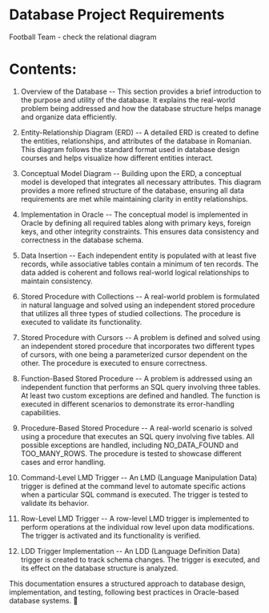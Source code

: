 # Database Project Requirements
Football Team - check the relational diagram


# Contents:
1. Overview of the Database
 -- This section provides a brief introduction to the purpose and utility of the database. It explains the real-world problem being addressed and how the database structure helps manage and organize data efficiently.

2. Entity-Relationship Diagram (ERD)
 -- A detailed ERD is created to define the entities, relationships, and attributes of the database in Romanian. This diagram follows the standard format used in database design courses and helps visualize how different entities interact.

3. Conceptual Model Diagram
 -- Building upon the ERD, a conceptual model is developed that integrates all necessary attributes. This diagram provides a more refined structure of the database, ensuring all data requirements are met while maintaining clarity in entity relationships.

4. Implementation in Oracle
 -- The conceptual model is implemented in Oracle by defining all required tables along with primary keys, foreign keys, and other integrity constraints. This ensures data consistency and correctness in the database schema.

5. Data Insertion
 -- Each independent entity is populated with at least five records, while associative tables contain a minimum of ten records. The data added is coherent and follows real-world logical relationships to maintain consistency.

6. Stored Procedure with Collections
 -- A real-world problem is formulated in natural language and solved using an independent stored procedure that utilizes all three types of studied collections. The procedure is executed to validate its functionality.

7. Stored Procedure with Cursors
 -- A problem is defined and solved using an independent stored procedure that incorporates two different types of cursors, with one being a parameterized cursor dependent on the other. The procedure is executed to ensure correctness.

8. Function-Based Stored Procedure
 -- A problem is addressed using an independent function that performs an SQL query involving three tables. At least two custom exceptions are defined and handled. The function is executed in different scenarios to demonstrate its error-handling capabilities.

9. Procedure-Based Stored Procedure
 -- A real-world scenario is solved using a procedure that executes an SQL query involving five tables. All possible exceptions are handled, including NO_DATA_FOUND and TOO_MANY_ROWS. The procedure is tested to showcase different cases and error handling.

10. Command-Level LMD Trigger
 -- An LMD (Language Manipulation Data) trigger is defined at the command level to automate specific actions when a particular SQL command is executed. The trigger is tested to validate its behavior.

11. Row-Level LMD Trigger
 -- A row-level LMD trigger is implemented to perform operations at the individual row level upon data modifications. The trigger is activated and its functionality is verified.

12. LDD Trigger Implementation
 -- An LDD (Language Definition Data) trigger is created to track schema changes. The trigger is executed, and its effect on the database structure is analyzed.

This documentation ensures a structured approach to database design, implementation, and testing, following best practices in Oracle-based database systems. 🚀
